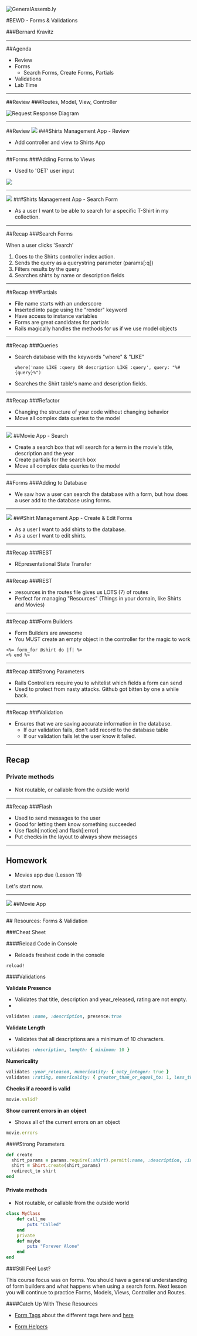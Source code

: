 ![GeneralAssemb.ly](https://github.com/generalassembly/ga-ruby-on-rails-for-devs/raw/master/images/ga.png "GeneralAssemb.ly")

#BEWD - Forms & Validations

###Bernard Kravitz

---


##Agenda

*	Review
*	Forms
	*	Search Forms, Create Forms, Partials
*	Validations
*	Lab Time

---


##Review
###Routes, Model, View, Controller

![Request Response Diagram](../../assets/rails/response_request.png)

---


##Review
<img id ='icon' src="../../assets/ICL_icons/Code_along_icon_md.png">
###Shirts Management App - Review

*	Add controller and view to Shirts App

---

##Forms
###Adding Forms to Views

*	Used to 'GET' user input

![](../../assets/rails/form.png)

---


<img id ='icon' src="../../assets/ICL_icons/Code_along_icon_md.png">
###Shirts Management App - Search Form

*	As a user I want to be able to search for a specific T-Shirt in my collection.

---

##Recap
###Search Forms

When a user clicks 'Search'

1.  Goes to the Shirts controller index action. 
2.  Sends the query as a querystring parameter (params[:q])
3.  Filters results by the query
4.  Searches shirts by name or description fields


---


##Recap
###Partials

*	File name starts with an underscore
*	Inserted into page using the "render" keyword
*	Have access to instance variables
*	Forms are great candidates for partials
*	Rails magically handles the methods for us if we use model objects

---


##Recap
###Queries

*	Search database with the keywords "where" & "LIKE"
	
		where('name LIKE :query OR description LIKE :query', query: "%#{query}%")	
*	Searches the Shirt table's name and description fields.

---


##Recap
###Refactor

*	Changing the structure of your code without changing behavior
*	Move all complex data queries to the model

---


<img id ='icon' src="../../assets/ICL_icons/Exercise_icon_md.png">
##Movie App - Search

*	Create a search box that will search for a term in the movie's title, description and the year
*	Create partials for the search box
*	Move all complex data queries to the model

---



##Forms
###Adding to Database

*	We saw how a user can search the database with a form, but how does a user add to the database using forms.

---


<img id ='icon' src="../../assets/ICL_icons/Code_along_icon_md.png">
###Shirt Management App - Create & Edit Forms

*	As a user I want to add shirts to the database.
*	As a user I want to edit shirts. 

---


##Recap
###REST

*	REpresentational State Transfer

---

##Recap
###REST

*	:resources in the routes file gives us LOTS (7) of routes
*	Perfect for managing "Resources" (Things in your domain, like Shirts and Movies)

---


##Recap
###Form Builders

*	Form Builders are awesome
*	You MUST create an empty object in the controller for the magic to work


``` htmlmixed
<%= form_for @shirt do |f| %>
<% end %>    
```

---


##Recap
###Strong Parameters

*	Rails Controllers require you to whitelist which fields a form can send
*	Used to protect from nasty attacks. Github got bitten by one a while back.

---


##Recap
###Validation

*	Ensures that we are saving accurate information in the database. 
	*	If our validation fails, don't add record to the database table
	*	If our validation fails let the user know it failed.
---



## Recap
### Private methods

*	Not routable, or callable from the outside world

---


##Recap
###Flash

*	Used to send messages to the user
*	Good for letting them know something succeeded
*	Use flash[:notice] and flash[:error]
*	Put checks in the layout to always show messages

---


## Homework

* Movies app due (Lesson 11)

Let's start now.

---


<img id ='icon' src="../../assets/ICL_icons/Exercise_icon_md.png">
##Movie App

---




<div id="resources">
## Resources: Forms & Validation

###Cheat Sheet

####Reload Code in Console

*	Reloads freshest code in the console

``` ruby
reload!
```

####Validations

__Validate Presence__

*	Validates that title, description and year_released, rating are not empty.
*	
``` ruby
validates :name, :description, presence:true
```

__Validate Length__

*	Validates that all descriptions are a minimum of 10 characters.

``` ruby
validates :description, length: { minimum: 10 } 
```

__Numericality__

``` ruby
validates :year_released, numericality: { only_integer: true }                   
validates :rating, numericality: { greater_than_or_equal_to: 1, less_than_or_equal_to: 5, only_integer: true }
```

__Checks if a record is valid__

``` ruby
movie.valid?
```

__Show current errors in an object__

*	Shows all of the current errors on an object

``` ruby
movie.errors
```


####Strong Parameters

``` ruby
def create                                                                       
  shirt_params = params.require(:shirt).permit(:name, :description, :image)   
  shirt = Shirt.create(shirt_params)                                             
  redirect_to shirt                                                              
end                  
```


#### Private methods

*	Not routable, or callable from the outside world

```ruby 
class MyClass 
	def call_me 
		puts "Called" 
	end 
	private 
	def maybe 
		puts "Forever Alone" 
	end 
end 
```


###Still Feel Lost? 

This course focus was on forms. You should have a general understanding of form builders and what happens when using a search form. Next lesson you will continue to practice Forms, Models, Views, Controller and Routes. 

####Catch Up With These Resources

*	[Form Tags](http://edgeguides.rubyonrails.org/form_helpers.html) about the different tags here and [here](http://api.rubyonrails.org/classes/ActionView/Helpers/FormTagHelper.html)

*	[Form Helpers](http://api.rubyonrails.org/classes/ActionView/Helpers/FormHelper.html)	

